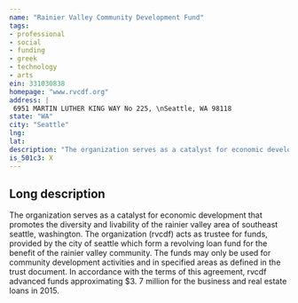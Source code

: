 ```yaml
---
name: "Rainier Valley Community Development Fund"
tags:
- professional
- social
- funding
- greek
- technology
- arts
ein: 331030838
homepage: "www.rvcdf.org"
address: |
 6951 MARTIN LUTHER KING WAY No 225, \nSeattle, WA 98118
state: "WA"
city: "Seattle"
lng: 
lat: 
description: "The organization serves as a catalyst for economic development that promotes the diversity and livability of the rainier valley area of southeast seattle, washington. "
is_501c3: X
---
```


## Long description

The organization serves as a catalyst for economic development that promotes the diversity and livability of the rainier valley area of southeast seattle, washington. The organization (rvcdf) acts as trustee for funds, provided by the city of seattle which form a revolving loan fund for the benefit of the rainier valley community. The funds may only be used for community development activities and in specified areas as defined in the trust document. In accordance with the terms of this agreement, rvcdf advanced funds approximating $3. 7 million for the business and real estate loans in 2015. 
